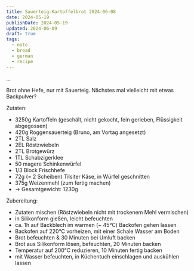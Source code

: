 ```yaml
---
title: Sauerteig-Kartoffelbrot 2024-06-08
date: 2024-05-19
publishDate: 2024-05-19
updated: 2024-06-09
draft: true
tags:
  - note
  - bread
  - german
  - recipe
---
```


...

Brot ohne Hefe, nur mit Sauerteig. Nächstes mal vielleicht mit etwas Backpulver?

Zutaten:

- 3250g Kartoffeln (geschält, nicht gekocht, fein gerieben, Flüssigkeit abgegossen)
- 420g Roggensauerteig (Bruno, am Vortag angesetzt)
- 2TL Salz
- 2EL Röstzwiebeln
- 2TL Brotgewürz
- 1TL Schabzigerklee
- 50 magere Schinkenwürfel
- 1/3 Block Frischhefe
- 72g (= 2 Scheiben) Tilsiter Käse, in Würfel geschnitten
- 375g Weizenmehl (zum fertig machen)
- -> Gesamtgewicht: 1230g

Zubereitung:

- Zutaten mischen (Röstzwiebeln nicht mit trockenem Mehl vermischen)
- in Silikonform gießen, leicht befeuchten
- ca. 1h auf Backblech im warmen (~ 45°C) Backofen gehen lassen
- Backofen auf 220°C vorheizen, mit einer Schale Wasser am Boden
- Brot befeuchten & 30 Minuten bei Umluft backen
- Brot aus Silikonform lösen, befeuchten, 20 Minuten backen
- Temperatur auf 200°C reduzieren, 10 Minuten fertig backen
- mit Wasser befeuchten, in Küchentuch einschlagen und auskühlen lassen
